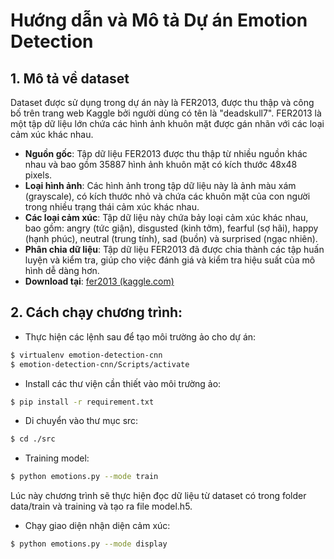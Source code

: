 # Hướng dẫn và Mô tả Dự án Emotion Detection

## 1. Mô tả về dataset
Dataset được sử dụng trong dự án này là FER2013, được thu thập và công bố trên trang web Kaggle bởi người dùng có tên là "deadskull7". FER2013 là một tập dữ liệu lớn chứa các hình ảnh khuôn mặt được gán nhãn với các loại cảm xúc khác nhau.

- **Nguồn gốc**: Tập dữ liệu FER2013 được thu thập từ nhiều nguồn khác nhau và bao gồm 35887 hình ảnh khuôn mặt có kích thước 48x48 pixels.
- **Loại hình ảnh**: Các hình ảnh trong tập dữ liệu này là ảnh màu xám (grayscale), có kích thước nhỏ và chứa các khuôn mặt của con người trong nhiều trạng thái cảm xúc khác nhau.
- **Các loại cảm xúc**: Tập dữ liệu này chứa bảy loại cảm xúc khác nhau, bao gồm: angry (tức giận), disgusted (kinh tởm), fearful (sợ hãi), happy (hạnh phúc), neutral (trung tính), sad (buồn) và surprised (ngạc nhiên).
- **Phân chia dữ liệu**: Tập dữ liệu FER2013 đã được chia thành các tập huấn luyện và kiểm tra, giúp cho việc đánh giá và kiểm tra hiệu suất của mô hình dễ dàng hơn.
- **Download tại**: [fer2013 (kaggle.com)](https://www.kaggle.com/c/challenges-in-representation-learning-facial-expression-recognition-challenge/data)

## 2. Cách chạy chương trình:

- Thực hiện các lệnh sau để tạo môi trường ảo cho dự án:
```bash
$ virtualenv emotion-detection-cnn
$ emotion-detection-cnn/Scripts/activate
```

- Install các thư viện cần thiết vào môi trường ảo:
```bash
$ pip install -r requirement.txt
```

- Di chuyển vào thư mục src:
```bash
$ cd ./src
```

- Training model:
```bash
$ python emotions.py --mode train
```
Lúc này chương trình sẽ thực hiện đọc dữ liệu từ dataset có trong folder data/train và training và tạo ra file model.h5.

- Chạy giao diện nhận diện cảm xúc:
```bash
$ python emotions.py --mode display
```